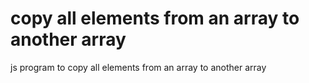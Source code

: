 # copy all elements from an array to another array
 js program to copy all elements from an array to another array
